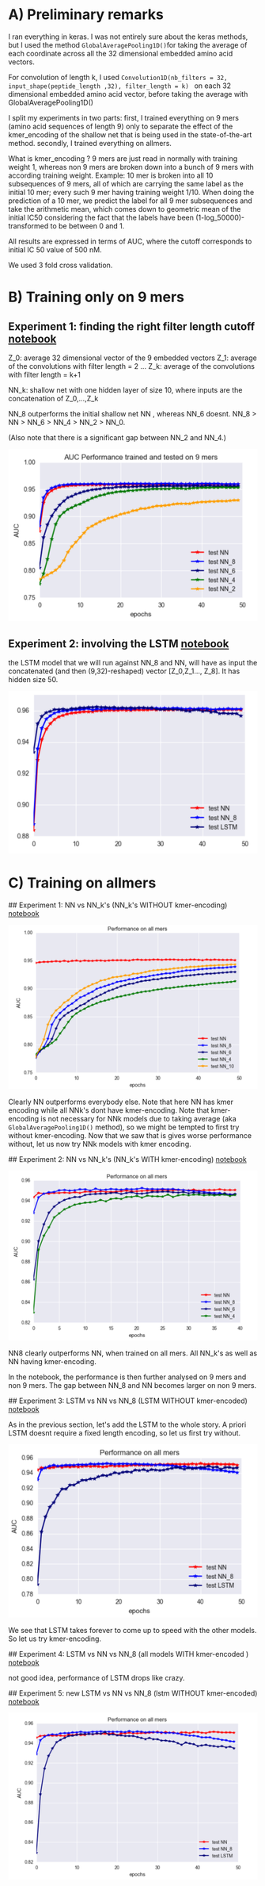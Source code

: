 # A) Preliminary remarks

I ran everything in keras. I was not entirely sure about the keras methods, but I used the method `GlobalAveragePooling1D()`for taking the average of each coordinate across all the 32 dimensional embedded amino acid vectors. 

For convolution of length k, I used `Convolution1D(nb_filters = 32, input_shape(peptide_length ,32), filter_length = k) ` on each 32 dimensional embedded amino acid vector, before taking the average with GlobalAveragePooling1D()

I split my experiments in two parts: first, I trained everything on 9 mers (amino acid sequences of length 9) only to separate the effect of the kmer_encoding of the shallow net that is being used in the state-of-the-art method. secondly, I trained everything on allmers.

What is kmer_encoding ? 9 mers are just read in normally with training weight 1, whereas non 9 mers are broken down into a bunch of 9 mers with according training weight. Example: 10 mer is broken into all 10 subsequences of 9 mers, all of which are carrying the same label as the initial 10 mer; every such 9 mer having training weight 1/10. When doing the prediction of a 10 mer, we predict the label for all 9 mer subsequences and take the arithmetic mean, which comes down to geometric mean of the initial IC50 considering the fact that the labels have been (1-log_50000)-transformed to be between 0 and 1. 

All results are expressed in terms of AUC, where the cutoff corresponds to initial IC 50 value of 500 nM. 

We used 3 fold cross validation. 

# B) Training only on 9 mers

## Experiment 1: finding the right filter length cutoff [notebook](https://github.com/giancarlok/nips-compbio-paper-2016/blob/master/paper-documents/convolution-idea/NN%20vs%20NN_k%20's%20trained%20on%209%20mers.ipynb)

Z_0: average 32 dimensional vector of the 9 embedded vectors 
Z_1: average of the convolutions with filter length = 2
...
Z_k: average of the convolutions with filter length = k+1

NN_k: shallow net with one hidden layer of size 10, where inputs are the concatenation of Z_0,...,Z_k

NN_8 outperforms the initial shallow net NN , whereas NN_6 doesnt. 
NN_8 > NN >  NN_6 > NN_4 > NN_2 > NN_0.

(Also note that there is a significant gap between NN_2 and NN_4.)

![](https://github.com/giancarlok/nips-compbio-paper-2016/blob/master/paper-documents/convolution-idea/NN%20vs%20NN_k%20trained%20on%209%20mers.png)

## Experiment 2: involving the LSTM [notebook](https://github.com/giancarlok/nips-compbio-paper-2016/blob/master/paper-documents/convolution-idea/LSTM%20vs%20NN8%20vs%20NN%20trained%20on%209%20mers.%20.ipynb)

the LSTM model that we will run against NN_8 and NN, will have as input the concatenated (and then (9,32)-reshaped) vector [Z_0,Z_1..., Z_8]. 
It has hidden size 50.

![](https://github.com/giancarlok/nips-compbio-paper-2016/blob/master/paper-documents/convolution-idea/LSTM%20vs%20NN8%20vs%20NN%20trained%20on%209%20mers.png)

# C) Training on allmers

## Experiment 1: NN vs NN_k's (NN_k's WITHOUT kmer-encoding) [notebook](https://github.com/giancarlok/nips-compbio-paper-2016/blob/master/paper-documents/convolution-idea/NN%20vs%20NN_k's%20trained%20on%20allmers%20(without%20kmer).ipynb)

![](https://github.com/giancarlok/nips-compbio-paper-2016/blob/master/paper-documents/convolution-idea/NN%20vs%20NNk%20allmers%20on%20allmers%20without%20kmer%20.png)

Clearly NN outperforms everybody else. Note that here NN has kmer encoding while all NNk's dont have kmer-encoding. Note that kmer-encoding is not necessary for NNk models due to taking average (aka `GlobalAveragePooling1D()` method), so we might be tempted to first try without kmer-encoding. Now that we saw that is gives worse performance without, let us now try NNk models with kmer encoding.  

## Experiment 2: NN vs NN_k's (NN_k's WITH kmer-encoding) [notebook](https://github.com/giancarlok/nips-compbio-paper-2016/blob/master/paper-documents/convolution-idea/NN%20vs%20NN_k's%20trained%20on%20allmers%20(without%20kmer).ipynb)

![](https://github.com/giancarlok/nips-compbio-paper-2016/blob/master/paper-documents/convolution-idea/NN%20vs%20NNk%20allmers%20on%20allmers.png)

NN8 clearly outperforms NN, when trained on all  mers. All NN_k's as well as NN having kmer-encoding. 

In the notebook, the performance is then further analysed on 9 mers and non 9 mers. The gap between NN_8 and NN becomes larger on non 9 mers.

## Experiment 3: LSTM vs NN vs NN_8 (LSTM WITHOUT kmer-encoded) [notebook](https://github.com/giancarlok/nips-compbio-paper-2016/blob/master/paper-documents/convolution-idea/LSTM%20vs%20NN8%20vs%20NN%20trained%20on%20all%20mers%20(lstm%20without%20kmer).ipynb)

As in the previous section, let's add the LSTM to the whole story. A priori LSTM doesnt require a fixed length encoding, so let us first try without. 

![](https://github.com/giancarlok/nips-compbio-paper-2016/blob/master/paper-documents/convolution-idea/LSTM%20vs%20NN%20vs%20NNk%20(lstm%20without%20kmer)%20.png)

We see that LSTM takes forever to come up to speed with the other models. So let us try kmer-encoding. 

## Experiment 4: LSTM vs NN vs NN_8 (all models WITH kmer-encoded ) [notebook](https://github.com/giancarlok/nips-compbio-paper-2016/blob/master/paper-documents/convolution-idea/new%20LSTM%20vs%20NN%20vs%20NN8%20(lstm%20without%20kmer).ipynb)

not good idea, performance of LSTM drops like crazy.

## Experiment 5: new LSTM vs NN vs NN_8 (lstm WITHOUT kmer-encoded) [notebook](https://github.com/giancarlok/nips-compbio-paper-2016/blob/master/paper-documents/convolution-idea/new%20LSTM%20vs%20NN%20vs%20NN8%20(lstm%20without%20kmer).ipynb)

![](https://github.com/giancarlok/nips-compbio-paper-2016/blob/master/paper-documents/convolution-idea/new%20LSTM%20vs%20NN%20vs%20NN8.png)
